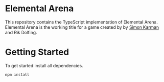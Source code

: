 # Elemental Arena
This repository contains the TypeScript implementation of Elemental Arena. Elemental Arena is the working title for a game created by by [Simon Karman](https://www.simonkarman.nl) and Rik Dolfing.

# Getting Started
To get started install all dependencies.
```bash
npm install
```
